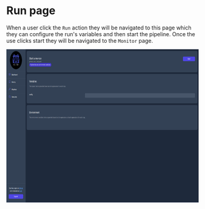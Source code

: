 # Run page

When a user click the `Run` action they will be navigated to this page which they can configure the run's variables and then start the pipeline. Once the use clicks start they will be navigated to the `Monitor` page.

<p align="center">
    <img style="text-align: center;" height="400" width="800" src="../../assets/ui/pipelines_run.png">
</p>
